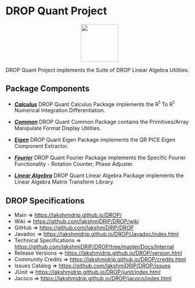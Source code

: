 # DROP Quant Project

<p align="center"><img src="https://github.com/lakshmiDRIP/DROP/blob/master/DRIP_Logo.gif?raw=true" width="100"></p>

DROP Quant Project implements the Suite of DROP Linear Algebra Utilities.


## Package Components

 * [***Calculus***](https://github.com/lakshmiDRIP/DROP/tree/master/src/main/java/org/drip/quant/calculus)
 DROP Quant Calculus Package implements the R<sup>1</sup> To R<sup>1</sup> Numerical Integration
 	Differentiation.

 * [***Common***](https://github.com/lakshmiDRIP/DROP/tree/master/src/main/java/org/drip/quant/common)
 DROP Quant Common Package contains the Primitives/Array Manipulate Format Display Utilities.

 * [***Eigen***](https://github.com/lakshmiDRIP/DROP/tree/master/src/main/java/org/drip/quant/eigen)
 DROP Quant Eigen Package implements the QR PICE Eigen Component Extractor.

 * [***Fourier***](https://github.com/lakshmiDRIP/DROP/tree/master/src/main/java/org/drip/quant/fourier)
 DROP Quant Fourier Package implements the Specific Fourier Functionality - Rotation Counter, Phase Adjuster.

 * [***Linear Algebra***](https://github.com/lakshmiDRIP/DROP/tree/master/src/main/java/org/drip/quant/linearalgebra)
 DROP Quant Linear Algebra Package implements the Linear Algebra Matrix Transform Library.


## DROP Specifications

 * Main                     => https://lakshmidrip.github.io/DROP/
 * Wiki                     => https://github.com/lakshmiDRIP/DROP/wiki
 * GitHub                   => https://github.com/lakshmiDRIP/DROP
 * Javadoc                  => https://lakshmidrip.github.io/DROP/Javadoc/index.html
 * Technical Specifications => https://github.com/lakshmiDRIP/DROP/tree/master/Docs/Internal
 * Release Versions         => https://lakshmidrip.github.io/DROP/version.html
 * Community Credits        => https://lakshmidrip.github.io/DROP/credits.html
 * Issues Catalog           => https://github.com/lakshmiDRIP/DROP/issues
 * JUnit                    => https://lakshmidrip.github.io/DROP/junit/index.html
 * Jacoco                   => https://lakshmidrip.github.io/DROP/jacoco/index.html
